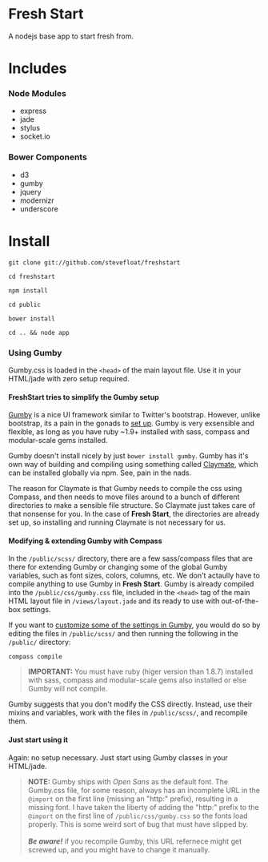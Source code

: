 Fresh Start
==============

A nodejs base app to start fresh from.

Includes
========

### Node Modules
* express
* jade
* stylus
* socket.io

### Bower Components
* d3
* gumby
* jquery
* modernizr
* underscore

Install
=======

```
git clone git://github.com/stevefloat/freshstart
```
```
cd freshstart
```
```
npm install
```
```
cd public
```
```
bower install
```
```
cd .. && node app
```

### Using Gumby

Gumby.css is loaded in the ``` <head> ``` of the main layout file. Use it in your HTML/jade with zero setup required.

#### FreshStart tries to simplify the Gumby setup

[Gumby](http://gumbyframework.com/) is a nice UI framework similar to Twitter's bootstrap. However, unlike bootstrap, its a pain in the gonads to [set up](http://gumbyframework.com/docs/). Gumby is very exsensible and flexible, as long as you have ruby ~1.9+ installed with sass, compass and modular-scale gems installed.

Gumby doesn't install nicely by just ``` bower install gumby ```. Gumby has it's own way of building and compiling using something called [Claymate](http://gumbyframework.com/docs/claymate/), which can be installed globally via npm. See, pain in the nads.

The reason for Claymate is that Gumby needs to compile the css using Compass, and then needs to move files around to a bunch of different directories to make a sensible file structure. So Claymate just takes care of that nonsense for you. In the case of **Fresh Start**, the directories are already set up, so installing and running Claymate is not necessary for us.

#### Modifying & extending Gumby with Compass

In the ``` /public/scss/ ``` directory, there are a few sass/compass files that are there for extending Gumby or changing some of the global Gumby variables, such as font sizes, colors, columns, etc. We don't actaully have to compile anything to use Gumby in **Fresh Start**. Gumby is already compiled into the ``` /public/css/gumby.css ``` file, included in the ``` <head> ``` tag of the main HTML layout file in ``` /views/layout.jade ``` and its ready to use with out-of-the-box settings.

If you want to [customize some of the settings in Gumby](http://gumbyframework.com/docs/mixins/), you would do so by editing the files in ``` /public/scss/ ``` and then running the following in the ``` /public/ ``` directory:

```
compass compile
```

> **IMPORTANT:** You must have ruby (higer version than 1.8.7) installed with sass, compass and modular-scale gems also installed or else Gumby will not compile.

Gumby suggests that you don't modify the CSS directly. Instead, use their mixins and variables, work with the files in ``` /public/scss/ ```, and recompile them.

#### Just start using it

Again: no setup necessary. Just start using Gumby classes in your HTML/jade.


> **NOTE:**
> Gumby ships with _Open Sans_ as the default font. The Gumby.css file, for some reason, always has an incomplete URL in the ``` @import ``` on the first line (missing an "http:" prefix), resulting in a missing font.
> I have taken the liberty of adding the "http:" prefix to the ``` @import ``` on the first line of ``` /public/css/gumby.css ``` so the fonts load properly. This is some weird sort of bug that must have slipped by.
> <br><br>
> _**Be aware!**_ if you recompile Gumby, this URL refernece might get screwed up, and you might have to change it manually.
